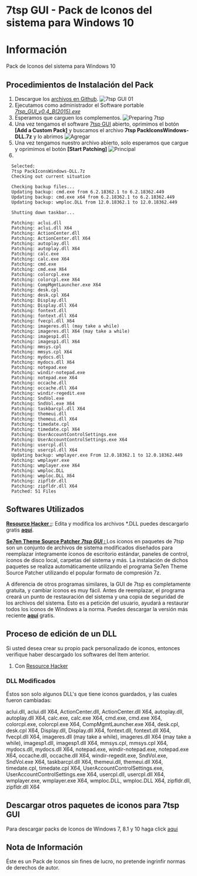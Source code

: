 # 7tsp GUI - Pack de Iconos del sistema para Windows 10
# Información
Pack de Iconos del sistema para Windows 10 
## Procedimientos de Instalación del Pack
1. Descargue los [archivos en Github](https://github.com/SebastianEPH/PIW-PackIconWindows-DLL).
![7tsp GUI 01](https://i.imgur.com/QaXdEcv.png)
2. Ejecutamos como administrador el Software portable  *[7tsp_GUI_v0.4_B(2015).exe](https://7themes.su/prog/7tsp_GUI_v0.4_B-2015-.rar)*
3. Esperamos que carguen los complementos.
![Preparing 7tsp](https://i.imgur.com/VNpPxfN.png)
4. Una vez tengamos el software [7tsp GUI](https://7themes.su/prog/7tsp_GUI_v0.4_B-2015-.rar) abierto, oprimimos el botón **[Add a Custom Pack]**  y buscamos el archivo **7tsp PackIconsWindows-DLL.7z** y lo abrimos
![Agregar](https://i.imgur.com/2109gud.png) 
5. Una vez tengamos nuestro archivo abierto, solo esperamos que cargue y oprimimos el botón **[Start Patching]**
![Principal](https://i.imgur.com/N41mKRb.png)
6.


      Selected:
      7tsp PackIconsWindows-DLL.7z
      Checking out current situation
      
      Checking backup files...
      Updating backup: cmd.exe from 6.2.18362.1 to 6.2.18362.449
      Updating backup: cmd.exe x64 from 6.2.18362.1 to 6.2.18362.449
      Updating backup: wmploc.DLL from 12.0.18362.1 to 12.0.18362.449
      
      Shutting down taskbar...
      
      Patching: aclui.dll
      Patching: aclui.dll X64
      Patching: ActionCenter.dll
      Patching: ActionCenter.dll X64
      Patching: autoplay.dll
      Patching: autoplay.dll X64
      Patching: calc.exe
      Patching: calc.exe X64
      Patching: cmd.exe
      Patching: cmd.exe X64
      Patching: colorcpl.exe
      Patching: colorcpl.exe X64
      Patching: CompMgmtLauncher.exe X64
      Patching: desk.cpl
      Patching: desk.cpl X64
      Patching: Display.dll
      Patching: Display.dll X64
      Patching: fontext.dll
      Patching: fontext.dll X64
      Patching: fvecpl.dll X64
      Patching: imageres.dll (may take a while)
      Patching: imageres.dll X64 (may take a while)
      Patching: imagesp1.dll
      Patching: imagesp1.dll X64
      Patching: mmsys.cpl
      Patching: mmsys.cpl X64
      Patching: mydocs.dll
      Patching: mydocs.dll X64
      Patching: notepad.exe
      Patching: windir-notepad.exe
      Patching: notepad.exe X64
      Patching: occache.dll
      Patching: occache.dll X64
      Patching: windir-regedit.exe
      Patching: SndVol.exe
      Patching: SndVol.exe X64
      Patching: taskbarcpl.dll X64
      Patching: themeui.dll
      Patching: themeui.dll X64
      Patching: timedate.cpl
      Patching: timedate.cpl X64
      Patching: UserAccountControlSettings.exe
      Patching: UserAccountControlSettings.exe X64
      Patching: usercpl.dll
      Patching: usercpl.dll X64
      Updating backup: wmplayer.exe From 12.0.18362.1 to 12.0.18362.449
      Patching: wmplayer.exe
      Patching: wmplayer.exe X64
      Patching: wmploc.DLL
      Patching: wmploc.DLL X64
      Patching: zipfldr.dll
      Patching: zipfldr.dll X64
      Patched: 51 Files






## Softwares Utilizados
**[Resource Hacker :](http://www.angusj.com/resourcehacker/)**: Edita y modifica los archivos \*.DLL puedes descargarlo gratis **[aquí](http://www.angusj.com/resourcehacker/reshacker_setup.exe)**.

**[Se7en Theme Source Patcher *7tsp GUI* : ]()** Los íconos en paquetes de 7tsp son un conjunto de archivos de sistema modificados diseñados para reemplazar íntegramente íconos de escritorio estándar, paneles de control, íconos de disco local, carpetas del sistema y más. La instalación de dichos paquetes se realiza automáticamente utilizando el programa Se7en Theme Source Patcher utilizando el popular formato de compresión 7z.

A diferencia de otros programas similares, la GUI de 7tsp es completamente gratuita, y cambiar iconos es muy fácil. Antes de reemplazar, el programa creará un punto de restauración del sistema y una copia de seguridad de los archivos del sistema. Esto es a petición del usuario, ayudará a restaurar todos los iconos de Windows a la norma.
Puedes descargar la versión más reciente **[aquí](https://7themes.su/prog/7tsp_GUI_v0.4_B-2015-.rar)** gratis.

## Proceso de edición de un DLL
Si usted desea crear su propio pack personalizado de iconos, entonces verifique haber descargado los softwares del Item anterior.
1. Con [Resource Hacker](http://www.angusj.com/resourcehacker/)

### DLL Modificados 
Éstos son solo algunos DLL's que tiene iconos guardados, y las cuales fueron cambiadas:

aclui.dll, aclui.dll X64, ActionCenter.dll, ActionCenter.dll X64, autoplay.dll, autoplay.dll X64, calc.exe, calc.exe X64, cmd.exe, cmd.exe X64, colorcpl.exe, colorcpl.exe X64, CompMgmtLauncher.exe X64, desk.cpl, desk.cpl X64, Display.dll, Display.dll X64, fontext.dll, fontext.dll X64, fvecpl.dll X64, imageres.dll (may take a while), imageres.dll X64 (may take a while), imagesp1.dll, imagesp1.dll X64, mmsys.cpl, mmsys.cpl X64, mydocs.dll, mydocs.dll X64, notepad.exe, windir-notepad.exe, notepad.exe X64, occache.dll, occache.dll X64, windir-regedit.exe, SndVol.exe, SndVol.exe X64, taskbarcpl.dll X64, themeui.dll, themeui.dll X64, timedate.cpl, timedate.cpl X64, UserAccountControlSettings.exe, UserAccountControlSettings.exe X64, usercpl.dll, usercpl.dll X64, wmplayer.exe, wmplayer.exe X64, wmploc.DLL, wmploc.DLL X64, zipfldr.dll, zipfldr.dll X64

## Descargar otros paquetes de iconos para 7tsp GUI
Para descargar packs de Iconos de Windows 7, 8.1 y 10 haga click [aqui](https://7themes.su/stuff/ikons_for_windows/7tsp_iconpacks/4)

## Nota de Información
Éste es un Pack de Iconos sin fines de lucro, no pretende ingrinfir normas de derechos de autor.